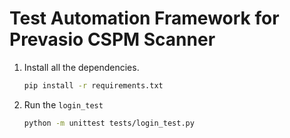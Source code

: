 # Test Automation Framework for Prevasio CSPM Scanner

1. Install all the dependencies.
    ```bash
    pip install -r requirements.txt
    ```

2. Run the `login_test`
    ```bash
    python -m unittest tests/login_test.py
    ```
   